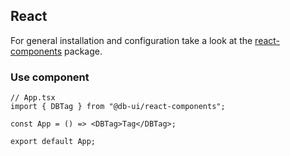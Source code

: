 ## React

For general installation and configuration take a look at the [react-components](https://www.npmjs.com/package/@db-ui/react-components) package.

### Use component

```tsx App.tsx
// App.tsx
import { DBTag } from "@db-ui/react-components";

const App = () => <DBTag>Tag</DBTag>;

export default App;
```

